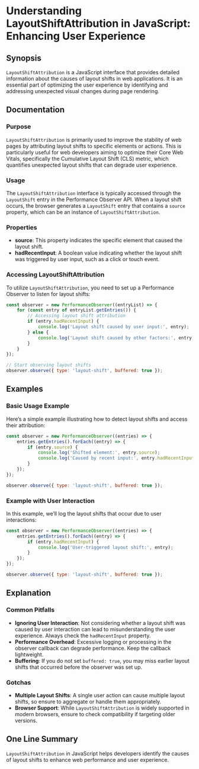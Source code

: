 <!--
Meta Description: # Understanding LayoutShiftAttribution in JavaScript: Enhancing User Experience ## Synopsis `LayoutShiftAttribution` is a JavaScript interface that pr...
Meta Keywords: layout, user, entry, shift, shifts
-->

# Understanding LayoutShiftAttribution in JavaScript: Enhancing User Experience

## Synopsis
`LayoutShiftAttribution` is a JavaScript interface that provides detailed information about the causes of layout shifts in web applications. It is an essential part of optimizing the user experience by identifying and addressing unexpected visual changes during page rendering.

## Documentation

### Purpose
`LayoutShiftAttribution` is primarily used to improve the stability of web pages by attributing layout shifts to specific elements or actions. This is particularly useful for web developers aiming to optimize their Core Web Vitals, specifically the Cumulative Layout Shift (CLS) metric, which quantifies unexpected layout shifts that can degrade user experience.

### Usage
The `LayoutShiftAttribution` interface is typically accessed through the `LayoutShift` entry in the Performance Observer API. When a layout shift occurs, the browser generates a `LayoutShift` entry that contains a `source` property, which can be an instance of `LayoutShiftAttribution`. 

### Properties
- **source**: This property indicates the specific element that caused the layout shift.
- **hadRecentInput**: A boolean value indicating whether the layout shift was triggered by user input, such as a click or touch event.

### Accessing LayoutShiftAttribution
To utilize `LayoutShiftAttribution`, you need to set up a Performance Observer to listen for layout shifts:

```javascript
const observer = new PerformanceObserver((entryList) => {
    for (const entry of entryList.getEntries()) {
        // Accessing layout shift attribution
        if (entry.hadRecentInput) {
            console.log('Layout shift caused by user input:', entry);
        } else {
            console.log('Layout shift caused by other factors:', entry);
        }
    }
});

// Start observing layout shifts
observer.observe({ type: 'layout-shift', buffered: true });
```

## Examples

### Basic Usage Example
Here’s a simple example illustrating how to detect layout shifts and access their attribution:

```javascript
const observer = new PerformanceObserver((entries) => {
    entries.getEntries().forEach((entry) => {
        if (entry.source) {
            console.log('Shifted element:', entry.source);
            console.log('Caused by recent input:', entry.hadRecentInput);
        }
    });
});

observer.observe({ type: 'layout-shift', buffered: true });
```

### Example with User Interaction
In this example, we’ll log the layout shifts that occur due to user interactions:

```javascript
const observer = new PerformanceObserver((entries) => {
    entries.getEntries().forEach((entry) => {
        if (entry.hadRecentInput) {
            console.log('User-triggered layout shift:', entry);
        }
    });
});

observer.observe({ type: 'layout-shift', buffered: true });
```

## Explanation

### Common Pitfalls
- **Ignoring User Interaction**: Not considering whether a layout shift was caused by user interaction can lead to misunderstanding the user experience. Always check the `hadRecentInput` property.
- **Performance Overhead**: Excessive logging or processing in the observer callback can degrade performance. Keep the callback lightweight.
- **Buffering**: If you do not set `buffered: true`, you may miss earlier layout shifts that occurred before the observer was set up.

### Gotchas
- **Multiple Layout Shifts**: A single user action can cause multiple layout shifts, so ensure to aggregate or handle them appropriately.
- **Browser Support**: While `LayoutShiftAttribution` is widely supported in modern browsers, ensure to check compatibility if targeting older versions.

## One Line Summary
`LayoutShiftAttribution` in JavaScript helps developers identify the causes of layout shifts to enhance web performance and user experience.